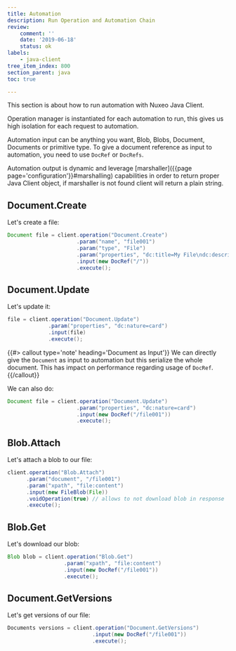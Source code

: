 ```yaml
---
title: Automation
description: Run Operation and Automation Chain
review:
    comment: ''
    date: '2019-06-18'
    status: ok
labels:
    - java-client
tree_item_index: 800
section_parent: java
toc: true

---
```


This section is about how to run automation with Nuxeo Java Client.

Operation manager is instantiated for each automation to run, this gives us high isolation for each request to automation.

Automation input can be anything you want, Blob, Blobs, Document, Documents or primitive type. To give a document reference as input to automation, you need to use `DocRef` or `DocRefs`.

Automation output is dynamic and leverage [marshaller]({{page page='configuration'}}#marshalling) capabilities in order to return proper Java Client object, if marshaller is not found client will return a plain string.

## Document.Create

Let's create a file:
```java
Document file = client.operation("Document.Create")
                      .param("name", "file001")
                      .param("type", "File")
                      .param("properties", "dc:title=My File\ndc:description=A short description")
                      .input(new DocRef("/"))
                      .execute();
```

## Document.Update

Let's update it:
```java
file = client.operation("Document.Update")
             .param("properties", "dc:nature=card")
             .input(file)
             .execute();
```

{{#> callout type='note' heading='Document as Input'}}
We can directly give the `Document` as input to automation but this serialize the whole document. This has impact on performance regarding usage of `DocRef`.
{{/callout}}

We can also do:
```java
Document file = client.operation("Document.Update")
                      .param("properties", "dc:nature=card")
                      .input(new DocRef("/file001"))
                      .execute();
```


## Blob.Attach

Let's attach a blob to our file:
```java
client.operation("Blob.Attach")
      .param("document", "/file001")
      .param("xpath", "file:content")
      .input(new FileBlob(File))
      .voidOperation(true) // allows to not download blob in response
      .execute();
```

## Blob.Get

Let's download our blob:
```java
Blob blob = client.operation("Blob.Get")
                  .param("xpath", "file:content")
                  .input(new DocRef("/file001"))
                  .execute();
```

## Document.GetVersions

Let's get versions of our file:
```java
Documents versions = client.operation("Document.GetVersions")
                           .input(new DocRef("/file001"))
                           .execute();
```
